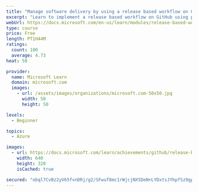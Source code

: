 ```yaml
---
title: "Manage software delivery by using a release based workflow on GitHub"
excerpt: "Learn to implement a release based workflow on GitHub using project boards, branches, and releases."
webUrl: https://docs.microsoft.com/en-us/learn/modules/release-based-workflow-github/
type: course
price: Free
length: PT1H44M
ratings:
  count: 100
  average: 4.73
heat: 50

provider:
  name: Microsoft Learn
  domain: microsoft.com
  images:
    - url: /assets/images/organizations/microsoft.com-50x50.jpg
      width: 50
      height: 50

levels:
  - Beginner

topics:
  - Azure

images:
  - url: https://docs.microsoft.com/learn/achievements/github/release-based-workflow-github-social.png
    width: 640
    height: 320
    isCached: true

secured: "obql7CvBz2yV65fvnDRj/g2/SFwuf8mc1rWjcjNX5DeN+LYDxtsJYhpfSz9gpmWGdq5sDN5B0aw9bJLhTF4fkEOS12qJ+jxeXC4Ajv9JCu3rszu2zinSQiFxj/4U3d/D3Op2xbYC6MPEUvgDUI+hTf0SPvlRm54Pen/juaAzlQBtoz+BNPJDtkfjmnuJwQhPsd8/rdGBpGHY0omZkbQRdSbzhKcqGVZJpmv3hbGS01wVdEdI363xGjDuXSXJ0xW6A05ju2SH7NBSAHZWb0fTH+AHkreOGghfifLFwNrlmION9wehllrybj5NiReFn9osnpVhtzSisf4KQgJKazryPKxT+mBbJ3nUKdYl8Hg7HnncXHB3THmaGoj47ooTYVFfmgI/kVlVAvUFyK9u4EfFx+R3Mz1ByPsahlbVcEiG/Mc=;odOdkp8vvoANpxzzdX4H6g=="
---
```


